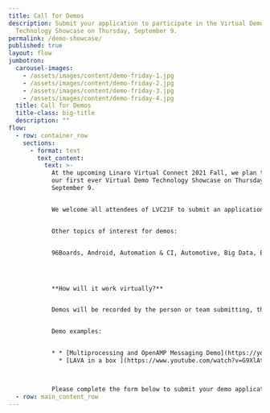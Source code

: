 ```yaml
---
title: Call for Demos
description: Submit your application to participate in the Virtual Demo
  Technology Showcase on Thursday, September 9.
permalink: /demo-showcase/
published: true
layout: flow
jumbotron:
  carousel-images:
    - /assets/images/content/demo-friday-1.jpg
    - /assets/images/content/demo-friday-2.jpg
    - /assets/images/content/demo-friday-3.jpg
    - /assets/images/content/demo-friday-4.jpg
  title: Call for Demos
  title-class: big-title
  description: ""
flow:
  - row: container_row
    sections:
      - format: text
        text_content:
          text: >-
            At the upcoming Linaro Virtual Connect 2021 Fall, we plan to host
            our first ever Virtual Demo Technology Showcase on Thursday,
            September 9.


            We welcome all attendees of LVC21F to submit an application to participate by completing the form below. If you've ever been to a Linaro Connect in the past, you may remember our Demo Friday Technology showcase. Participants of Demo Friday prepared a technology demo on a wide variety of Arm Software topics including--- OS Build & Test, Edge Computing and its many use cases, Linaro and community enablement including Open source development, Native software development, etc.


            Other topics of interest for demos:


            96Boards, Android, Automation & CI, Automotive, Big Data, Boot Architecture, Data Center, HPC, Industrial, IoT and Embedded, IoT Fog/Gateway/Edge Computing, Linux Kernel, Machine Learning/AI, Multimedia, Power Management, Security, Standardized Firmware, Tools, Testing & CI, Virtualization.




            **How will it work virtually?**


            Demos will be recorded by the person or team submitting, the video file will be sent to the Linaro Connect events team. We will then incorporate the demo videos into an interactive Demo Technology Showcase during the online event using a special software. The virtual event software will allow attendees to virtually "walk up" to your demo area, watch the demo video, and interact with your team using their mic and camera or via the chat function.


            Demo examples:


            * * [Multiprocessing and OpenAMP Messaging Demo](https://youtu.be/mY2G78jal3Y)
              * [LAVA in a box ](https://www.youtube.com/watch?v=G9XlAtHsyFM)



            Please complete the form below to submit your demo application. We look forward to seeing your submissions!
  - row: main_content_row
---
```

<div class="cognito">
<script src="https://www.cognitoforms.com/s/KvRQmIn2dku6k6gGP711jw"></script>
<script>Cognito.load("forms", { id: "21" });</script>
</div>